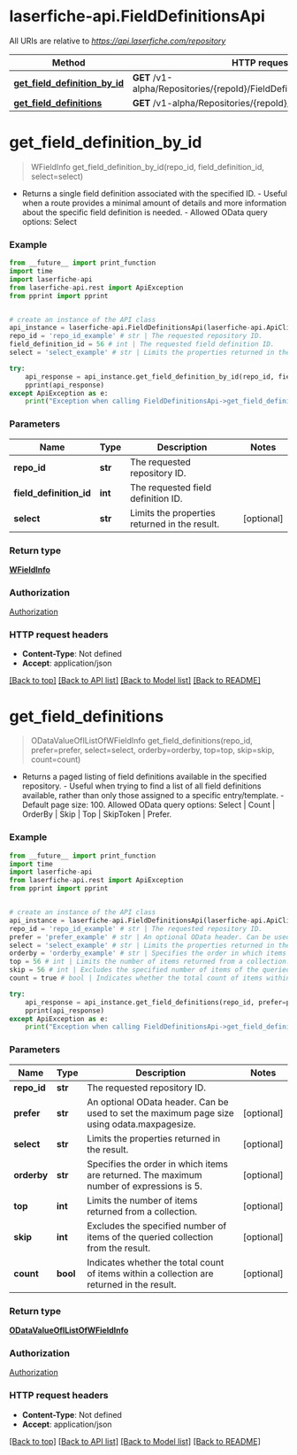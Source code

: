 # laserfiche-api.FieldDefinitionsApi

All URIs are relative to *https://api.laserfiche.com/repository*

Method | HTTP request | Description
------------- | ------------- | -------------
[**get_field_definition_by_id**](FieldDefinitionsApi.md#get_field_definition_by_id) | **GET** /v1-alpha/Repositories/{repoId}/FieldDefinitions/{fieldDefinitionId} | 
[**get_field_definitions**](FieldDefinitionsApi.md#get_field_definitions) | **GET** /v1-alpha/Repositories/{repoId}/FieldDefinitions | 

# **get_field_definition_by_id**
> WFieldInfo get_field_definition_by_id(repo_id, field_definition_id, select=select)



- Returns a single field definition associated with the specified ID.  - Useful when a route provides a minimal amount of details and more information about the specific field definition is needed. - Allowed OData query options: Select

### Example
```python
from __future__ import print_function
import time
import laserfiche-api
from laserfiche-api.rest import ApiException
from pprint import pprint


# create an instance of the API class
api_instance = laserfiche-api.FieldDefinitionsApi(laserfiche-api.ApiClient(configuration))
repo_id = 'repo_id_example' # str | The requested repository ID.
field_definition_id = 56 # int | The requested field definition ID.
select = 'select_example' # str | Limits the properties returned in the result. (optional)

try:
    api_response = api_instance.get_field_definition_by_id(repo_id, field_definition_id, select=select)
    pprint(api_response)
except ApiException as e:
    print("Exception when calling FieldDefinitionsApi->get_field_definition_by_id: %s\n" % e)
```

### Parameters

Name | Type | Description  | Notes
------------- | ------------- | ------------- | -------------
 **repo_id** | **str**| The requested repository ID. | 
 **field_definition_id** | **int**| The requested field definition ID. | 
 **select** | **str**| Limits the properties returned in the result. | [optional] 

### Return type

[**WFieldInfo**](WFieldInfo.md)

### Authorization

[Authorization](../README.md#Authorization)

### HTTP request headers

 - **Content-Type**: Not defined
 - **Accept**: application/json

[[Back to top]](#) [[Back to API list]](../README.md#documentation-for-api-endpoints) [[Back to Model list]](../README.md#documentation-for-models) [[Back to README]](../README.md)

# **get_field_definitions**
> ODataValueOfIListOfWFieldInfo get_field_definitions(repo_id, prefer=prefer, select=select, orderby=orderby, top=top, skip=skip, count=count)



- Returns a paged listing of field definitions available in the specified repository. - Useful when trying to find a list of all field definitions available, rather than only those assigned to a specific entry/template. - Default page size: 100. Allowed OData query options: Select | Count | OrderBy | Skip | Top | SkipToken | Prefer.

### Example
```python
from __future__ import print_function
import time
import laserfiche-api
from laserfiche-api.rest import ApiException
from pprint import pprint


# create an instance of the API class
api_instance = laserfiche-api.FieldDefinitionsApi(laserfiche-api.ApiClient(configuration))
repo_id = 'repo_id_example' # str | The requested repository ID.
prefer = 'prefer_example' # str | An optional OData header. Can be used to set the maximum page size using odata.maxpagesize. (optional)
select = 'select_example' # str | Limits the properties returned in the result. (optional)
orderby = 'orderby_example' # str | Specifies the order in which items are returned. The maximum number of expressions is 5. (optional)
top = 56 # int | Limits the number of items returned from a collection. (optional)
skip = 56 # int | Excludes the specified number of items of the queried collection from the result. (optional)
count = true # bool | Indicates whether the total count of items within a collection are returned in the result. (optional)

try:
    api_response = api_instance.get_field_definitions(repo_id, prefer=prefer, select=select, orderby=orderby, top=top, skip=skip, count=count)
    pprint(api_response)
except ApiException as e:
    print("Exception when calling FieldDefinitionsApi->get_field_definitions: %s\n" % e)
```

### Parameters

Name | Type | Description  | Notes
------------- | ------------- | ------------- | -------------
 **repo_id** | **str**| The requested repository ID. | 
 **prefer** | **str**| An optional OData header. Can be used to set the maximum page size using odata.maxpagesize. | [optional] 
 **select** | **str**| Limits the properties returned in the result. | [optional] 
 **orderby** | **str**| Specifies the order in which items are returned. The maximum number of expressions is 5. | [optional] 
 **top** | **int**| Limits the number of items returned from a collection. | [optional] 
 **skip** | **int**| Excludes the specified number of items of the queried collection from the result. | [optional] 
 **count** | **bool**| Indicates whether the total count of items within a collection are returned in the result. | [optional] 

### Return type

[**ODataValueOfIListOfWFieldInfo**](ODataValueOfIListOfWFieldInfo.md)

### Authorization

[Authorization](../README.md#Authorization)

### HTTP request headers

 - **Content-Type**: Not defined
 - **Accept**: application/json

[[Back to top]](#) [[Back to API list]](../README.md#documentation-for-api-endpoints) [[Back to Model list]](../README.md#documentation-for-models) [[Back to README]](../README.md)

